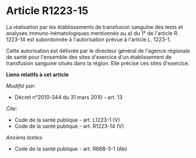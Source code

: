# Article R1223-15

La réalisation par les établissements de transfusion sanguine des tests et analyses immuno-hématologiques mentionnés au a) du
1° de l'article R. 1223-14 est subordonnée à l'autorisation prévue à l'article L. 1223-1.

Cette autorisation est délivrée par le directeur général de l'agence régionale de santé pour l'ensemble des sites d'exercice
d'un établissement de transfusion sanguine situés dans la région. Elle précise ces sites d'exercice.

**Liens relatifs à cet article**

_Modifié par_:

  - Décret n°2010-344 du 31 mars 2010 - art. 13

_Cite_:

  - Code de la santé publique - art. L1223-1 (V)
  - Code de la santé publique - art. R1223-14 (V)

_Anciens textes_:

  - Code de la santé publique - art. R668-3-1 (Ab)
